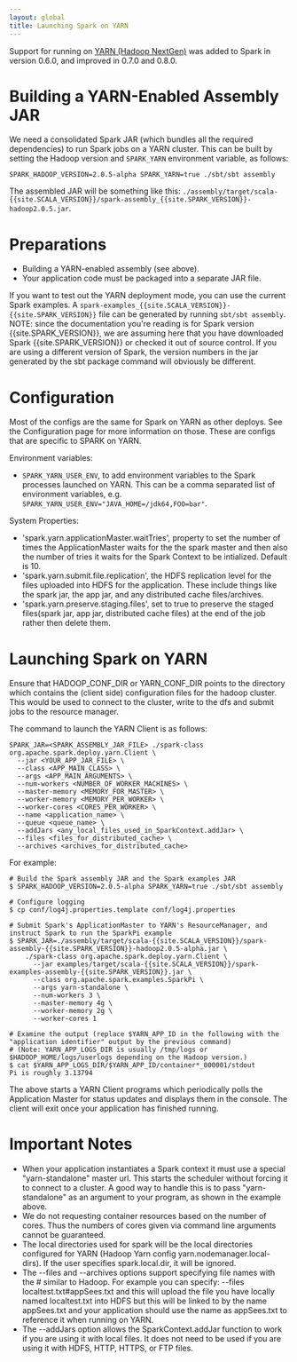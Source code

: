 ```yaml
---
layout: global
title: Launching Spark on YARN
---
```


Support for running on [YARN (Hadoop
NextGen)](http://hadoop.apache.org/docs/r2.0.2-alpha/hadoop-yarn/hadoop-yarn-site/YARN.html)
was added to Spark in version 0.6.0, and improved in 0.7.0 and 0.8.0.

# Building a YARN-Enabled Assembly JAR

We need a consolidated Spark JAR (which bundles all the required dependencies) to run Spark jobs on a YARN cluster.
This can be built by setting the Hadoop version and `SPARK_YARN` environment variable, as follows:

    SPARK_HADOOP_VERSION=2.0.5-alpha SPARK_YARN=true ./sbt/sbt assembly

The assembled JAR will be something like this:
`./assembly/target/scala-{{site.SCALA_VERSION}}/spark-assembly_{{site.SPARK_VERSION}}-hadoop2.0.5.jar`.


# Preparations

- Building a YARN-enabled assembly (see above).
- Your application code must be packaged into a separate JAR file.

If you want to test out the YARN deployment mode, you can use the current Spark examples. A `spark-examples_{{site.SCALA_VERSION}}-{{site.SPARK_VERSION}}` file can be generated by running `sbt/sbt assembly`. NOTE: since the documentation you're reading is for Spark version {{site.SPARK_VERSION}}, we are assuming here that you have downloaded Spark {{site.SPARK_VERSION}} or checked it out of source control. If you are using a different version of Spark, the version numbers in the jar generated by the sbt package command will obviously be different.

# Configuration

Most of the configs are the same for Spark on YARN as other deploys. See the Configuration page for more information on those.  These are configs that are specific to SPARK on YARN.

Environment variables:
* `SPARK_YARN_USER_ENV`, to add environment variables to the Spark processes launched on YARN. This can be a comma separated list of environment variables, e.g. `SPARK_YARN_USER_ENV="JAVA_HOME=/jdk64,FOO=bar"`.

System Properties:
* 'spark.yarn.applicationMaster.waitTries', property to set the number of times the ApplicationMaster waits for the the spark master and then also the number of tries it waits for the Spark Context to be intialized. Default is 10.
* 'spark.yarn.submit.file.replication', the HDFS replication level for the files uploaded into HDFS for the application. These include things like the spark jar, the app jar, and any distributed cache files/archives.
* 'spark.yarn.preserve.staging.files', set to true to preserve the staged files(spark jar, app jar, distributed cache files) at the end of the job rather then delete them.

# Launching Spark on YARN

Ensure that HADOOP_CONF_DIR or YARN_CONF_DIR points to the directory which contains the (client side) configuration files for the hadoop cluster.
This would be used to connect to the cluster, write to the dfs and submit jobs to the resource manager.

The command to launch the YARN Client is as follows:

    SPARK_JAR=<SPARK_ASSEMBLY_JAR_FILE> ./spark-class org.apache.spark.deploy.yarn.Client \
      --jar <YOUR_APP_JAR_FILE> \
      --class <APP_MAIN_CLASS> \
      --args <APP_MAIN_ARGUMENTS> \
      --num-workers <NUMBER_OF_WORKER_MACHINES> \
      --master-memory <MEMORY_FOR_MASTER> \
      --worker-memory <MEMORY_PER_WORKER> \
      --worker-cores <CORES_PER_WORKER> \
      --name <application_name> \
      --queue <queue_name> \
      --addJars <any_local_files_used_in_SparkContext.addJar> \
      --files <files_for_distributed_cache> \
      --archives <archives_for_distributed_cache>

For example:

    # Build the Spark assembly JAR and the Spark examples JAR
    $ SPARK_HADOOP_VERSION=2.0.5-alpha SPARK_YARN=true ./sbt/sbt assembly

    # Configure logging
    $ cp conf/log4j.properties.template conf/log4j.properties

    # Submit Spark's ApplicationMaster to YARN's ResourceManager, and instruct Spark to run the SparkPi example
    $ SPARK_JAR=./assembly/target/scala-{{site.SCALA_VERSION}}/spark-assembly-{{site.SPARK_VERSION}}-hadoop2.0.5-alpha.jar \
        ./spark-class org.apache.spark.deploy.yarn.Client \
          --jar examples/target/scala-{{site.SCALA_VERSION}}/spark-examples-assembly-{{site.SPARK_VERSION}}.jar \
          --class org.apache.spark.examples.SparkPi \
          --args yarn-standalone \
          --num-workers 3 \
          --master-memory 4g \
          --worker-memory 2g \
          --worker-cores 1

    # Examine the output (replace $YARN_APP_ID in the following with the "application identifier" output by the previous command)
    # (Note: YARN_APP_LOGS_DIR is usually /tmp/logs or $HADOOP_HOME/logs/userlogs depending on the Hadoop version.)
    $ cat $YARN_APP_LOGS_DIR/$YARN_APP_ID/container*_000001/stdout
    Pi is roughly 3.13794

The above starts a YARN Client programs which periodically polls the Application Master for status updates and displays them in the console. The client will exit once your application has finished running.

# Important Notes

- When your application instantiates a Spark context it must use a special "yarn-standalone" master url. This starts the scheduler without forcing it to connect to a cluster. A good way to handle this is to pass "yarn-standalone" as an argument to your program, as shown in the example above.
- We do not requesting container resources based on the number of cores. Thus the numbers of cores given via command line arguments cannot be guaranteed.
- The local directories used for spark will be the local directories configured for YARN (Hadoop Yarn config yarn.nodemanager.local-dirs). If the user specifies spark.local.dir, it will be ignored.
- The --files and --archives options support specifying file names with the # similar to Hadoop. For example you can specify: --files localtest.txt#appSees.txt and this will upload the file you have locally named localtest.txt into HDFS but this will be linked to by the name appSees.txt and your application should use the name as appSees.txt to reference it when running on YARN.
- The --addJars option allows the SparkContext.addJar function to work if you are using it with local files. It does not need to be used if you are using it with HDFS, HTTP, HTTPS, or FTP files.
